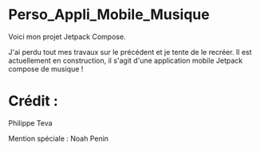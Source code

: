 # Perso_Appli_Mobile_Musique

Voici mon projet Jetpack Compose.

J'ai perdu tout mes travaux sur le précédent et je tente de le recréer. Il est actuellement en construction, il s'agit d'une application mobile Jetpack compose de musique !


# Crédit :
Philippe Teva

Mention spéciale :
Noah Penin
